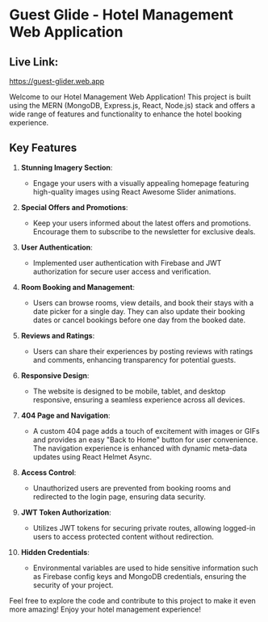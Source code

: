 # Guest Glide - Hotel Management Web Application

## Live Link:

https://guest-glider.web.app

Welcome to our Hotel Management Web Application! This project is built using the MERN (MongoDB, Express.js, React, Node.js) stack and offers a wide range of features and functionality to enhance the hotel booking experience.

## Key Features

1. **Stunning Imagery Section**:

   - Engage your users with a visually appealing homepage featuring high-quality images using React Awesome Slider animations.

2. **Special Offers and Promotions**:

   - Keep your users informed about the latest offers and promotions. Encourage them to subscribe to the newsletter for exclusive deals.

3. **User Authentication**:

   - Implemented user authentication with Firebase and JWT authorization for secure user access and verification.

4. **Room Booking and Management**:

   - Users can browse rooms, view details, and book their stays with a date picker for a single day. They can also update their booking dates or cancel bookings before one day from the booked date.

5. **Reviews and Ratings**:

   - Users can share their experiences by posting reviews with ratings and comments, enhancing transparency for potential guests.

6. **Responsive Design**:

   - The website is designed to be mobile, tablet, and desktop responsive, ensuring a seamless experience across all devices.

7. **404 Page and Navigation**:

   - A custom 404 page adds a touch of excitement with images or GIFs and provides an easy "Back to Home" button for user convenience. The navigation experience is enhanced with dynamic meta-data updates using React Helmet Async.

8. **Access Control**:

   - Unauthorized users are prevented from booking rooms and redirected to the login page, ensuring data security.

9. **JWT Token Authorization**:

   - Utilizes JWT tokens for securing private routes, allowing logged-in users to access protected content without redirection.

10. **Hidden Credentials**:
    - Environmental variables are used to hide sensitive information such as Firebase config keys and MongoDB credentials, ensuring the security of your project.

Feel free to explore the code and contribute to this project to make it even more amazing! Enjoy your hotel management experience!
